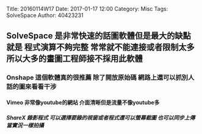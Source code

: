Title: 20160114W17
Date: 2017-01-17 12:00
Category: Misc
Tags: SolveSpace
Author: 40423231

<h2>SolveSpace  是非常快速的話圖軟體但是最大的缺點就是 程式演算不夠完整 常常就不能連接或者限制太多 所以大多的畫圖工程師接不採用此軟體</h2>
<h3>Onshape 這個軟體真的很推薦 除了開放原始碼 網路上還可以抓別人話的圖來看看干涉</h3>
<h4>Vimeo 非常像youtube的網站 介面清晰但是流量不像youtube多</h4>
<h5>ShareX 錄影程式 可以選擇要錄的視窗或者程式還可以螢幕截圖 也可以同步上傳當實況一樣拍攝</h5>



